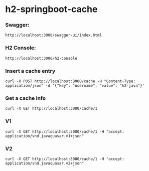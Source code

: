 # h2-springboot-cache

### Swagger:

```http://localhost:3000/swagger-ui/index.html```

### H2 Console:

```http://localhost:3000/h2-console```

### Insert a cache entry
```shell
curl -X POST http://localhost:3000/cache -H "Content-Type: application/json" -d '{"key": "username", "value": "h2-java"}'
```

### Get a cache info
```shell
curl -X GET http://localhost:3000/cache/1
```

### V1
```shell
curl -X GET http://localhost:3000/cache/1 -H "accept: application/vnd.javaquasar.v1+json"
```

### V2
```shell
curl -X GET http://localhost:3000/cache/1 -H "accept: application/vnd.javaquasar.v2+json"
```
